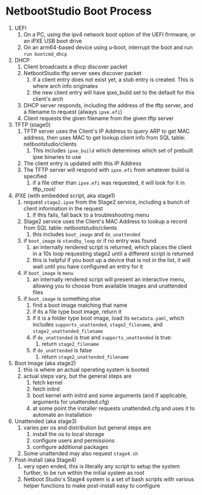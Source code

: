 # NetbootStudio Boot Process

1. UEFI
   1. On a PC, using the ipv4 network boot option of the UEFI firmware, or an iPXE USB boot drive
   2. On an arm64-based device using u-boot, interrupt the boot and run `run bootcmd_dhcp`
2. DHCP
   1. Client broadcasts a dhcp discover packet
   2. NetbootStudio tftp server sees discover packet
      1. if a client entry does not exist yet, a stub entry is created. This is where arch info originates
      2. the new client entry will have ipxe_build set to the default for this client's arch
   3. DHCP server responds, including the address of the tftp server, and a filename to request (always `ipxe.efi`)
   4. Client requests the given filename from the given tftp server
3. TFTP (stage0)
   1. TFTP server uses the Client's IP Address to query ARP to get MAC address, then uses MAC to get lookup client info from SQL table: netbootstudio/clients
      1. This includes `ipxe_build` which determines which set of prebuilt ipxe binaries to use
   2. The client entry is updated with this IP Address
   3. The TFTP server will respond with `ipxe.efi` from whatever build is specified
      1. if a file other than `ipxe.efi` was requested, it will look for it in tftp_root/
4. iPXE (with embedded script, aka stage1)
   1. request `stage2.ipxe` from the Stage2 service, including a bunch of client information in the request
      1. if this fails, fall back to a troubleshooting menu
   2. Stage2 service uses the Client's MAC Address to lookup a record from SQL table: netbootstudio/clients
      1. this includes `boot_image` and `do_unattended`
   3. if `boot_image` is `standby_loop` or if no entry  was found
      1. an internally rendered script is returned, which places the client in a 10s loop requesting stage2 until a different script is returned
      2. this is helpful if you boot up a device that is not in the list, it will wait until you have configured an entry for it
   4. if `boot_image` is `menu`
      1. an internally rendered script will present an interactive menu, allowing you to choose from available images and unattended files
   5. if `boot_image` is something else
      1. find a boot image matching that name
      2. if its a file type boot image, return it
      3. if it is a folder type boot image, load its `metadata.yaml`, which includes `supports_unattended`, `stage2_filename`, and `stage2_unattended_filename`
      4. if `do_unattended` is true and `supports_unattended` is true:
         1. return `stage2_filename`
      5. if `do_unattended` is false
         1. return `stage2_unattended_filename`
5. Boot Image (aka stage2)
   1. this is where an actual operating system is booted
   2. actual steps vary, but the general steps are
      1. fetch kernel
      2. fetch initrd
      3. boot kernel with initrd and some arguments (and if applicable, arguments for unattended.cfg)
      4. at some point the installer requests unattended.cfg and uses it to automate an installation
6. Unattended (aka stage3)
   1. varies per os and distribution but general steps are
      1. install the os to local storage
      2. configure users and permissions
      3. configure additional packages
   2. Some unattended may also request `stage4.sh`
7. Post-Install (aka Stage4)
   1. very open ended, this is literally any script to setup the system further, to be run within the initial system as root
   2. Netboot Studio's Stage4 system is a set of bash scripts with various helper functions to make post-install easy to configure

